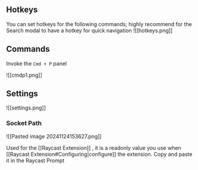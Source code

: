 ## Hotkeys
You can set hotkeys for the following commands; highly recommend for the Search modal to have a hotkey for quick navigation
![[hotkeys.png]]

## Commands
Invoke the `Cmd + P` panel

![[cmdp1.png]]

## Settings
![[settings.png]]

### Socket Path

![[Pasted image 20241124153627.png]]

Used for the [[Raycast Extension]] , it is a readonly value you use when [[Raycast Extension#Configuring|configure]] the extension. Copy and paste it in the Raycast Prompt